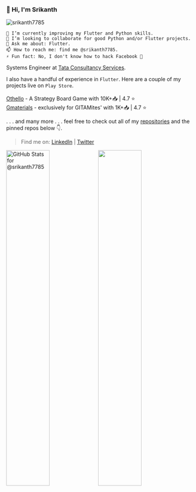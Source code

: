 ### 👋 Hi, I'm Srikanth 
<p align = "left"> <img src="https://komarev.com/ghpvc/?username=srikanth7785&label=Viewers%20count&color=blue&style=plastic" alt="srikanth7785" /> </p>

```
🌱 I’m currently improving my Flutter and Python skills.
👯 I’m looking to collaborate for good Python and/or Flutter projects.
💬 Ask me about: Flutter.
📫 How to reach me: find me @srikanth7785.
⚡ Fun fact: No, I don't know how to hack Facebook 🤞
 ```
  
Systems Engineer at [Tata Consultancy Services](https://www.tcs.com/).

I also have a handful of experience in `Flutter`. Here are a couple of my projects live on `Play Store`.</br>
</br>
[Othello](https://bit.ly/othello-app) - A Strategy Board Game with 10K+📥 | 4.7 ⭐</br>
[Gmaterials](http://bit.ly/gmaterials) - exclusively for GITAMites' with 1K+📥 | 4.7 ⭐</br>

. . . and many more . . . feel free to check out all of my [repositories](https://github.com/srikanth7785/tab?=repositories) and the pinned repos below 👇.

> Find me on:
> [LinkedIn](https://www.linkedin.com/in/vanamalasrikanth) | [Twitter](https://twitter.com/srikanth7785)


<img width=48% src="https://github-readme-stats.vercel.app/api?username=srikanth7785&theme=shades-of-purple&show_icons=true&count_private=true"
	alt="GitHub Stats for @srikanth7785"/>
<img width=48% src="https://github-readme-streak-stats.herokuapp.com/?user=srikanth7785&theme=shades-of-purple" />

<!-- [![Twitter: srikanth7785](https://img.shields.io/twitter/follow/srikanth7785?style=social)](https://twitter.com/srikanth7785)
[![Linkedin: ](https://img.shields.io/badge/-vanamalasrikanth-blue?style=flat-square&logo=Linkedin&logoColor=white&link=https://www.linkedin.com/in/vanamalasrikanth/)](https://www.linkedin.com/in/vanamalasrikanth/)
[![GitHub srikanth7785](https://img.shields.io/github/followers/srikanth7785?label=follow%20me%20on%20GitHub&style=social)](https://github.com/srikanth7785) -->
